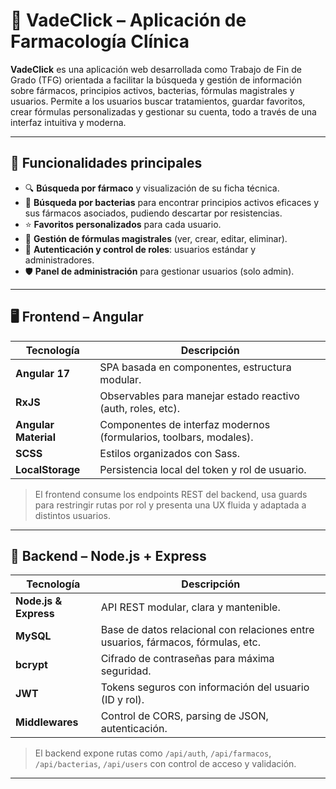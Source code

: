 # 💊 VadeClick – Aplicación de Farmacología Clínica

**VadeClick** es una aplicación web desarrollada como Trabajo de Fin de Grado (TFG) orientada a facilitar la búsqueda y gestión de información sobre fármacos, principios activos, bacterias, fórmulas magistrales y usuarios. Permite a los usuarios buscar tratamientos, guardar favoritos, crear fórmulas personalizadas y gestionar su cuenta, todo a través de una interfaz intuitiva y moderna.

---

## 🧠 Funcionalidades principales

- 🔍 **Búsqueda por fármaco** y visualización de su ficha técnica.
- 🦠 **Búsqueda por bacterias** para encontrar principios activos eficaces y sus fármacos asociados, pudiendo descartar por resistencias.
- ⭐ **Favoritos personalizados** para cada usuario.
- 🧾 **Gestión de fórmulas magistrales** (ver, crear, editar, eliminar).
- 👤 **Autenticación y control de roles**: usuarios estándar y administradores.
- 🛡️ **Panel de administración** para gestionar usuarios (solo admin).

---

## 🖥️ Frontend – Angular

| Tecnología           | Descripción |
|----------------------|-------------|
| **Angular 17**       | SPA basada en componentes, estructura modular. |
| **RxJS**             | Observables para manejar estado reactivo (auth, roles, etc). |
| **Angular Material** | Componentes de interfaz modernos (formularios, toolbars, modales). |
| **SCSS**             | Estilos organizados con Sass. |
| **LocalStorage**     | Persistencia local del token y rol de usuario. |

> El frontend consume los endpoints REST del backend, usa guards para restringir rutas por rol y presenta una UX fluida y adaptada a distintos usuarios.

---

## 🔧 Backend – Node.js + Express

| Tecnología          | Descripción |
|---------------------|-------------|
| **Node.js & Express** | API REST modular, clara y mantenible. |
| **MySQL**            | Base de datos relacional con relaciones entre usuarios, fármacos, fórmulas, etc. |
| **bcrypt**           | Cifrado de contraseñas para máxima seguridad. |
| **JWT**              | Tokens seguros con información del usuario (ID y rol). |
| **Middlewares**      | Control de CORS, parsing de JSON, autenticación. |

> El backend expone rutas como `/api/auth`, `/api/farmacos`, `/api/bacterias`, `/api/users` con control de acceso y validación.

---


